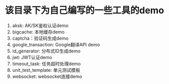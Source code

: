# 该目录下为自己编写的一些工具的demo
1. aksk: AK/SK鉴权认证demo
2. bigcache: 本地缓存demo
3. captcha：验证码生成demo
4. google_transaction: Google翻译API demo
5. id_generator: 分布式ID生成demo
6. jwt: JWT认证demo
7. timeout_task: 任务超时处理demo
8. unit_test_template: 单元测试模板
9. websocket: websocket连接demo